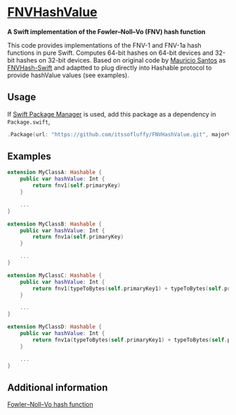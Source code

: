 [FNVHashValue](https://github.com/itssofluffy/FNVHashValue)
====================
**A Swift implementation of the Fowler–Noll–Vo (FNV) hash function**

This code provides implementations of the FNV-1 and FNV-1a hash functions in pure Swift. Computes 64-bit hashes on 64-bit devices and 32-bit hashes on 32-bit devices.
Based on original code by [Mauricio Santos](mailto:mauriciosantoss@gmail.com) as [FNVHash-Swift](https://github.com/mauriciosantos/Swift-FNV-Hash) and adaptted to plug directly into Hashable protocol to provide hashValue values (see examples).

## Usage

If [Swift Package Manager](https://github.com/apple/swift-package-manager) is
used, add this package as a dependency in `Package.swift`,

```swift
.Package(url: "https://github.com/itssofluffy/FNVHashValue.git", majorVersion: 0)
```

Examples
--------------------

```swift
extension MyClassA: Hashable {
    public var hashValue: Int {
        return fnv1(self.primaryKey)
    }

    ...
}

extension MyClassB: Hashable {
    public var hashValue: Int {
        return fnv1a(self.primaryKey)
    }

    ...
}

extension MyClassC: Hashable {
    public var hashValue: Int {
        return fnv1(typeToBytes(self.primaryKey1) + typeToBytes(self.primaryKey2))
    }

    ...
}

extension MyClassD: Hashable {
    public var hashValue: Int {
        return fnv1a(typeToBytes(self.primaryKey1) + typeToBytes(self.primaryKey2))
    }

    ...
}
```
 
Additional information
--------------------

[Fowler–Noll–Vo hash function](http://www.isthe.com/chongo/tech/comp/fnv/)
